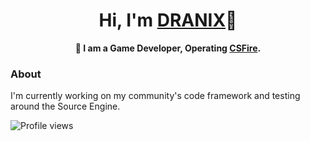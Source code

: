 <h1 align="center">Hi, I'm <a href="https://github.com/dran1x">DRANIX</a>🕋</h1>
<p align="center">
	<b>👋 I am a Game Developer, Operating <a href="https://csfire.gg/">CSFire</a>.</b>
</p>

### About
I'm currently working on my community's code framework and testing around the Source Engine.

![Profile views](https://gpvc.arturio.dev/dran1x)
